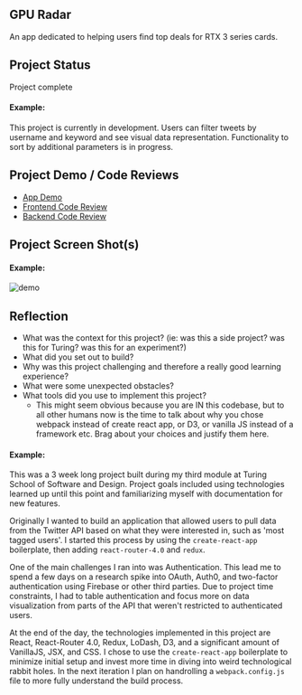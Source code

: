 ## GPU Radar
An app dedicated to helping users find top deals for RTX 3 series cards. 

## Project Status
Project complete

#### Example:

This project is currently in development. Users can filter tweets by username and keyword and see visual data representation. Functionality to sort by additional parameters is in progress.

## Project Demo / Code Reviews

<ul>
    <li><a href="https://youtu.be/uYKIHIpRv1M">App Demo</a></li>
    <li><a href="https://youtu.be/Wfq9cpOj2pw">Frontend Code Review</a></li>
    <li><a href="https://youtu.be/lbJeoeuNTL0">Backend Code Review</a></li>
  </ul>

## Project Screen Shot(s)

#### Example:   

![demo](https://github.com/BurhanNaveed0/GPU-Radar/assets/81490717/6d729cb8-dd42-4707-8766-a9763027d493)

## Reflection

  - What was the context for this project? (ie: was this a side project? was this for Turing? was this for an experiment?)
  - What did you set out to build?
  - Why was this project challenging and therefore a really good learning experience?
  - What were some unexpected obstacles?
  - What tools did you use to implement this project?
      - This might seem obvious because you are IN this codebase, but to all other humans now is the time to talk about why you chose webpack instead of create react app, or D3, or vanilla JS instead of a framework etc. Brag about your choices and justify them here.  

#### Example:  

This was a 3 week long project built during my third module at Turing School of Software and Design. Project goals included using technologies learned up until this point and familiarizing myself with documentation for new features.  

Originally I wanted to build an application that allowed users to pull data from the Twitter API based on what they were interested in, such as 'most tagged users'. I started this process by using the `create-react-app` boilerplate, then adding `react-router-4.0` and `redux`.  

One of the main challenges I ran into was Authentication. This lead me to spend a few days on a research spike into OAuth, Auth0, and two-factor authentication using Firebase or other third parties. Due to project time constraints, I had to table authentication and focus more on data visualization from parts of the API that weren't restricted to authenticated users.

At the end of the day, the technologies implemented in this project are React, React-Router 4.0, Redux, LoDash, D3, and a significant amount of VanillaJS, JSX, and CSS. I chose to use the `create-react-app` boilerplate to minimize initial setup and invest more time in diving into weird technological rabbit holes. In the next iteration I plan on handrolling a `webpack.config.js` file to more fully understand the build process.
